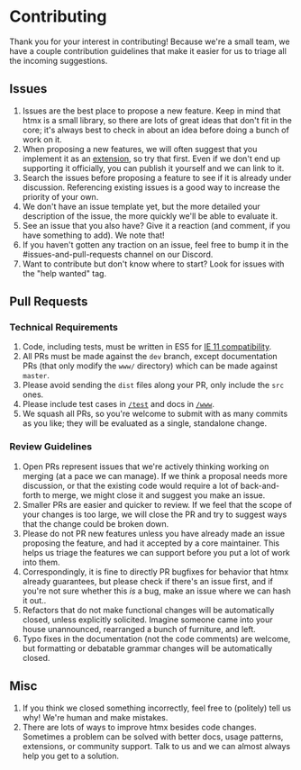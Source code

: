 # Contributing

Thank you for your interest in contributing! Because we're a small team, we have a couple contribution guidelines that
make it easier for us to triage all the incoming suggestions.

## Issues

1. Issues are the best place to propose a new feature. Keep in mind that htmx is a small library, so there are lots of
   great ideas that don't fit in the core; it's always best to check in about an idea before doing a bunch of work on
   it.
1. When proposing a new features, we will often suggest that you implement it as an
   [extension](https://htmx.org/extensions), so try that first. Even if we don't end up supporting it officially, you
   can publish it yourself and we can link to it.
1. Search the issues before proposing a feature to see if it is already under discussion. Referencing existing issues is
   a good way to increase the priority of your own.
1. We don't have an issue template yet, but the more detailed your description of the issue, the more quickly we'll be
   able to evaluate it.
1. See an issue that you also have? Give it a reaction (and comment, if you have something to add). We note that!
1. If you haven't gotten any traction on an issue, feel free to bump it in the #issues-and-pull-requests channel on our
   Discord.
1. Want to contribute but don't know where to start? Look for issues with the "help wanted" tag.

## Pull Requests

### Technical Requirements

1. Code, including tests, must be written in ES5 for
   [IE 11 compatibility](https://stackoverflow.com/questions/39902809/support-for-es6-in-internet-explorer-11).
1. All PRs must be made against the `dev` branch, except documentation PRs (that only modify the `www/` directory) which
   can be made against `master`.
1. Please avoid sending the `dist` files along your PR, only include the `src` ones.
1. Please include test cases in [`/test`](https://github.com/bigskysoftware/htmx/tree/dev/test) and docs in
   [`/www`](https://github.com/bigskysoftware/htmx/tree/dev/www).
1. We squash all PRs, so you're welcome to submit with as many commits as you like; they will be evaluated as a single,
   standalone change.

### Review Guidelines

1. Open PRs represent issues that we're actively thinking working on merging (at a pace we can manage). If we think a
   proposal needs more discussion, or that the existing code would require a lot of back-and-forth to merge, we might
   close it and suggest you make an issue.
1. Smaller PRs are easier and quicker to review. If we feel that the scope of your changes is too large, we will close
   the PR and try to suggest ways that the change could be broken down.
1. Please do not PR new features unless you have already made an issue proposing the feature, and had it accepted by a
   core maintainer. This helps us triage the features we can support before you put a lot of work into them.
1. Correspondingly, it is fine to directly PR bugfixes for behavior that htmx already guarantees, but please check if
   there's an issue first, and if you're not sure whether this _is_ a bug, make an issue where we can hash it out..
1. Refactors that do not make functional changes will be automatically closed, unless explicitly solicited. Imagine
   someone came into your house unannounced, rearranged a bunch of furniture, and left.
1. Typo fixes in the documentation (not the code comments) are welcome, but formatting or debatable grammar changes will
   be automatically closed.

## Misc

1. If you think we closed something incorrectly, feel free to (politely) tell us why! We're human and make mistakes.
1. There are lots of ways to improve htmx besides code changes. Sometimes a problem can be solved with better docs,
   usage patterns, extensions, or community support. Talk to us and we can almost always help you get to a solution.
